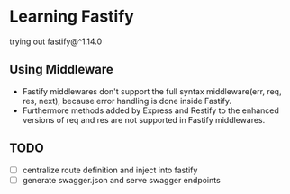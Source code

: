 # Learning Fastify

trying out fastify@^1.14.0

## Using Middleware

- Fastify middlewares don't support the full syntax middleware(err, req, res, next), because error handling is done inside Fastify. 
- Furthermore methods added by Express and Restify to the enhanced versions of req and res are not supported in Fastify middlewares.

## TODO

- [ ] centralize route definition and inject into fastify
- [ ] generate swagger.json and serve swagger endpoints
